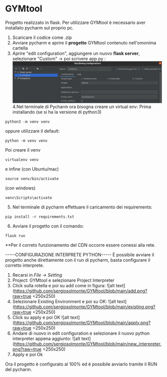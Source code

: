 # GYMtool
Progetto realizzato in flask.
Per utilizzare GYMtool è necessario aver installato pycharm sul proprio pc.
1. Scaricare il codice come .zip 
2. Avviare pycharm e aprire il **progetto** GYMtool contenuto nell'omonima cartella
3. Aprire "edit configuration", aggiungere un nuovo **flask server**, selezionare "Custom" -> poi scrivere app.py :
![alt text](https://github.com/sergiosolmonte/GYMtool/blob/main/custom.png?raw=true)
4.Nel terminale di Pycharm ora bisogna creare un virtual env:
Prima installando (se si ha la versione di python3)
```
python3 -m venv venv
```
oppure utilizzare il default:
```
python -m venv venv
```
Poi creare il venv
```
virtualenv venv
```
e infine 
(con Ubuntu/mac)
```
source venv/bin/activate
```
(con windows)
```
venv\Scripts\activate
```
5. Nel terminale di pycharm effettuare il caricamento dei requirements:
```
pip install -r requirements.txt
```
6. Avviare il progetto con il comando:
```
flask run
```

**Per il correto funzionamento del CDN occorre essere conessi alla rete.


-----CONFIGURAZIONE INTERPRETE PYTHON-----
È possibile avviare il progetto anche direttamente con il run di pycharm, basta configurare il corretto interprete.
1. Recarsi in *File -> Setting* 
2. Project: GYMtool e selezionare Project Interpreter
3. Click sulla rotella e poi su add come in figura: 
![alt text](https://github.com/sergiosolmonte/GYMtool/blob/main/add.png?raw=true =250x250)
4. Selezionare Existing Environment e poi su OK:
![alt text](https://github.com/sergiosolmonte/GYMtool/blob/main/existing.png?raw=true =250x250)
5. Click su apply e poi OK
![alt text](https://github.com/sergiosolmonte/GYMtool/blob/main/apply.png?raw=true =250x250)
6. Andare di nuovo in edit configuration e selezionare il nuovo python interpreter appena aggiunto:
![alt text](https://github.com/sergiosolmonte/GYMtool/blob/main/new_interpreter.png?raw=true =250x250)
7. Apply e poi Ok

Ora il progetto è configurato al 100% ed è possibile avviarlo tramite il RUN del pycharm.
